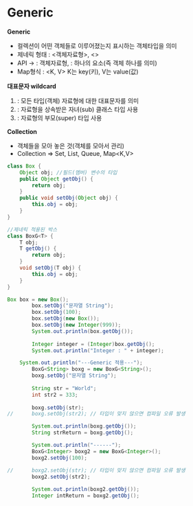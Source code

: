 # Generic

**Generic**
- 컬렉션이 어떤 객체들로 이루어졌는지 표시하는 객체타입을 의미
- 제네릭 형태 : <객체자료형>, <>
- API -> <T> : 객체자료형, <E> : 하나의 요소(즉 객체 하나를 의미)
- Map형식 : <K, V> K는 key(키), V는 value(값)

**대표문자 wildcard**
1. <?> : 모든 타입(객체) 자료형에 대한 대표문자를 의미
2. <? extends 자료형> : 자료형을 상속받은 자녀(sub) 클래스 타입 사용
3. <? super 자료형> : 자료형의 부모(super) 타입 사용           

**Collection**
- 객체들을 모아 놓은 것(객체를 모아서 관리)
- Collection<E> => Set<E>, List<E>, Queue<E>, Map<K,V>

```java
class Box {
	Object obj; //필드(멤버) 변수의 타입
	public Object getObj() {
		return obj;
	}
	public void setObj(Object obj) {
		this.obj = obj;
	}
}
```
```java
//제네릭 적용된 박스
class BoxG<T> {
	T obj;
	T getObj() {
		return obj;
	}
	void setObj(T obj) {
		this.obj = obj;
	}
}
```
```java
Box box = new Box();
		box.setObj("문자열 String");
		box.setObj(100);
		box.setObj(new Box());
		box.setObj(new Integer(999));
		System.out.println(box.getObj());
		
		Integer integer = (Integer)box.getObj();
		System.out.println("Integer : " + integer);
```
```java
	System.out.println("---Generic 적용---");
		BoxG<String> boxg = new BoxG<String>();
		boxg.setObj("문자열 String");
		
		String str = "World";
		int str2 = 333;
		
		boxg.setObj(str);
//		boxg.setObj(str2); // 타입이 맞지 않으면 컴파일 오류 발생

		System.out.println(boxg.getObj());
		String strReturn = boxg.getObj();

		System.out.println("------");
		BoxG<Integer> boxg2 = new BoxG<Integer>();
		boxg2.setObj(100);

//		boxg2.setObj(str); // 타입이 맞지 않으면 컴파일 오류 발생
		boxg2.setObj(str2);
		
		System.out.println(boxg2.getObj());
		Integer intReturn = boxg2.getObj();
```





